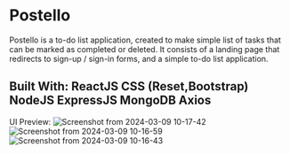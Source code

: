 # Postello
Postello is a to-do list application, 
created to make simple list of tasks that can be marked as completed or deleted.
It consists of a landing page that redirects to sign-up / sign-in forms,
and a simple to-do list application.

Built With:
ReactJS
CSS (Reset,Bootstrap)
NodeJS
ExpressJS
MongoDB
Axios
-------------------------------------------------------------------------------
UI Preview:
![Screenshot from 2024-03-09 10-17-42](https://github.com/nds-fsd/Abd-ha-todo-app/assets/41959469/93e0bf1d-9932-4028-9212-8dfe6ebcdbfd)
![Screenshot from 2024-03-09 10-16-59](https://github.com/nds-fsd/Abd-ha-todo-app/assets/41959469/11527cc5-e5b7-4174-ac94-0d1c8847e4ca)
![Screenshot from 2024-03-09 10-16-43](https://github.com/nds-fsd/Abd-ha-todo-app/assets/41959469/4febc2d7-0acd-406d-8d33-b1a78d2df0a4)
